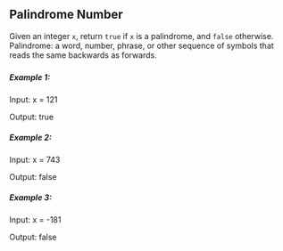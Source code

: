 ## Palindrome Number

Given an integer `x`, return `true` if `x` is a palindrome, and `false` otherwise.
Palindrome: a word, number, phrase, or other sequence of symbols that reads the same backwards as forwards.

###

##### Example 1:

Input: x = 121

Output: true

##### Example 2:

Input: x = 743

Output: false

##### Example 3:

Input: x = -181

Output: false
